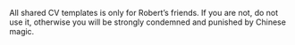 All shared CV templates is only for Robert’s friends. If you are not, do not use it, otherwise you will be strongly condemned and punished by Chinese magic.
